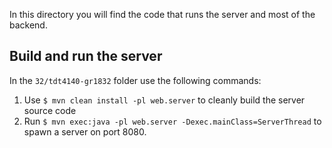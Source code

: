 In this directory you will find the code that runs the server and most of the backend.

## Build and run the server

In the `32/tdt4140-gr1832` folder use the following commands:

1. Use `$ mvn clean install -pl web.server` to cleanly build the server source code
2. Run `$ mvn exec:java -pl web.server -Dexec.mainClass=ServerThread` to spawn a server on port 8080.
